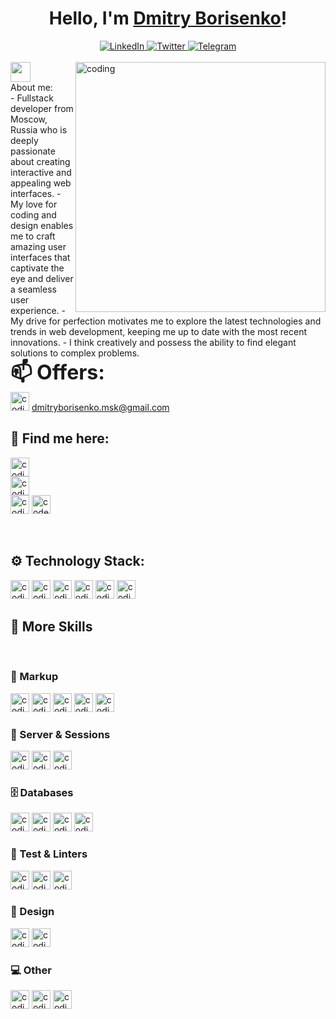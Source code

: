 <h1 align="center">Hello, I'm <a href="https://www.linkedin.com/in/dmitry-borisenko-9a8144128/" target="_blank">Dmitry Borisenko</a>!</h1>
<div id="socials" align="center">
	<a href="https://www.linkedin.com/in/dmitry-borisenko-9a8144128/">
		<img src="https://img.shields.io/badge/LinkedIn-53B5CA?style=for-the-badge&logo=linkedin&logoColor=355981" alt="LinkedIn"/>
	</a>
	<a href="https://twitter.com/Brsnk_Dmtr">
		<img src="https://img.shields.io/badge/Twitter-53B5CA?style=for-the-badge&logo=twitter&logoColor=355981" alt="Twitter"/>
	</a>
	<a href="https://t.me/borisenko_dmitry">
		<img src="https://img.shields.io/badge/Telegram-53B5CA?style=for-the-badge&logo=telegram&logoColor=355981" alt="Telegram"/>
	</a>
</div>
<br>

<img align="right" alt="coding" width="400" src="https://i.pinimg.com/originals/29/5d/ba/295dba78f8e4148215611aab4e03f93a.gif">	
	
<img src="https://github.com/blackcater/blackcater/raw/main/images/Hi.gif" height="32"/> 


<br>
<h1">About me:</h1>
<br>
-  Fullstack developer from Moscow, Russia who is deeply passionate about creating interactive and appealing web interfaces.
-  My love for coding and design enables me to craft amazing user interfaces that captivate the eye and deliver a seamless user experience.
-  My drive for perfection motivates me to explore the latest technologies and trends in web development, keeping me up to date with the most recent innovations.
-  I think creatively and possess the ability to find elegant solutions to complex problems.

<br>
<strong style='font-size: 32px'>📫 Offers:</strong> <br>

<img alt="coding" height="30" src="https://img.shields.io/badge/Gmail-355981?style=for-the-badge&logo=gmail&logoColor=53B5CA">              
<a href="/" target="_blank">dmitryborisenko.msk@gmail.com</a>

## 👤 Find me here:

<a href="https://instagram.com/gysen?igshid=YmMyMTA2M2Y=" target="_blank"><img alt="coding" height="30" src="https://img.shields.io/badge/Instagram-53B5CA?style=for-the-badge&logo=instagram&logoColor=355981"></a>
<br>
<a href="https://www.facebook.com/dmborisenko" target="_blank"><img alt="coding" height="30" src="https://img.shields.io/badge/Facebook-53B5CA?style=for-the-badge&logo=facebook&logoColor=355981"></a>
<br>
<a href="https://www.facebook.com/dmborisenko" target="_blank"><img alt="coding" height="30" src="https://img.shields.io/badge/Codewars-53B5CA?style=for-the-badge&logo=Codewars&logoColor=355981"></a>
<a href="https://www.codewars.com/" target="blank"><img height=30 alt="codewars" src="https://www.codewars.com/users/gysen/badges/large"></a>

<br>

## ⚙️ Technology Stack:

  <img alt="coding" height="30" src="https://img.shields.io/badge/JavaScript-355981?style=for-the-badge&logo=javascript&logoColor=53B5CA">
  <img alt="coding" height="30" src="https://img.shields.io/badge/TypeScript-355981?style=for-the-badge&logo=typescript&logoColor=53B5CA">
  <img alt="coding" height="30" src="https://img.shields.io/badge/React-355981?style=for-the-badge&logo=react&logoColor=53B5CA">
  <img alt="coding" height="30" src="https://img.shields.io/badge/Redux-355981?style=for-the-badge&logo=redux&logoColor=53B5CA">
  <img alt="coding" height="30" src="https://img.shields.io/badge/Next.js-355981?style=for-the-badge&logo=next.js&logoColor=53B5CA">
  <img alt="coding" height="30" src="https://img.shields.io/badge/Node.js-355981?style=for-the-badge&logo=node.js&logoColor=53B5CA">

<h2>📎 More Skills</h3>
<br>
  <h3>📐 Markup</h3>
  <img alt="coding" height="30" src="https://img.shields.io/badge/HTML5-53B5CA?style=for-the-badge&logo=html5&logoColor=355981">
  <img alt="coding" height="30" src="https://img.shields.io/badge/CSS3-53B5CA?style=for-the-badge&logo=css3&logoColor=355981">
  <img alt="coding" height="30" src="https://img.shields.io/badge/Sass-53B5CA?style=for-the-badge&logo=sass&logoColor=355981">
  <img alt="coding" height="30" src="https://img.shields.io/badge/Tailwind_CSS-53B5CA?style=for-the-badge&logo=tailwind-css&logoColor=355981">
  <img alt="coding" height="30" src="https://img.shields.io/badge/Bootstrap-53B5CA?style=for-the-badge&logo=bootstrap&logoColor=355981">
  <br>
  <h3>💾 Server & Sessions</h3>
  <img alt="coding" height="30" src="https://img.shields.io/badge/Express.js-355981?style=for-the-badge&logo=express&logoColor=53B5CA">
  <img alt="coding" height="30" src="https://img.shields.io/badge/Express_sessions-355981?style=for-the-badge&logo=express&logoColor=53B5CA">
  <img alt="coding" height="30" src="https://img.shields.io/badge/json%20web%20tokens-355981?style=for-the-badge&logo=json-web-tokens&logoColor=53B5CA">
  <br>
  <h3>🗄 Databases</h3>
  <img alt="coding" height="30" src="https://img.shields.io/badge/PostgreSQL-53B5CA?style=for-the-badge&logo=postgresql&logoColor=355981">
  <img alt="coding" height="30" src="https://img.shields.io/badge/Sequelize-53B5CA?style=for-the-badge&logo=Sequelize&logoColor=355981">
  <img alt="coding" height="30" src="https://img.shields.io/badge/MongoDB-53B5CA?style=for-the-badge&logo=mongodb&logoColor=355981">
  <img alt="coding" height="30" src="https://img.shields.io/badge/Strapi-53B5CA?style=for-the-badge&logo=strapi&logoColor=355981">
  <h3>🔩 Test & Linters</h3>
  <img alt="coding" height="30" src="https://img.shields.io/badge/Jest-355981?style=for-the-badge&logo=Jest&logoColor=53B5CA">
  <img alt="coding" height="30" src="https://img.shields.io/badge/eslint-355981?style=for-the-badge&logo=eslint&logoColor=53B5CA">
  <img alt="coding" height="30" src="https://img.shields.io/badge/prettier-355981?style=for-the-badge&logo=prettier&logoColor=53B5CA">
  <br>
  <h3>🎨 Design</h3>
  <img alt="coding" height="30" src="https://img.shields.io/badge/Figma-53B5CA?style=for-the-badge&logo=figma&logoColor=355981">
  <img alt="coding" height="30" src="https://img.shields.io/badge/Adobe%20Photoshop-53B5CA?style=for-the-badge&logo=Adobe%20Photoshop&logoColor=355981">
  <br>
  <h3>💻 Other</h3>
  <img alt="coding" height="30" src="https://img.shields.io/badge/GIT-355981?style=for-the-badge&logo=git&logoColor=53B5CA">
  <img alt="coding" height="30" src="https://img.shields.io/badge/GITHUB-355981?style=for-the-badge&logo=github&logoColor=53B5CA">
  <img alt="coding" height="30" src="https://img.shields.io/badge/GITLAB-355981?style=for-the-badge&logo=gitlab&logoColor=53B5CA">
  <br>
